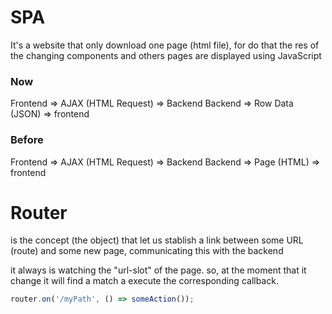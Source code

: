 # SPA
It's a website that only download one page (html file), for do that the res of the changing components and others pages are displayed using JavaScript

### Now
Frontend => AJAX (HTML Request) => Backend
Backend => Row Data (JSON) => frontend

### Before

Frontend => AJAX (HTML Request) => Backend
Backend => Page (HTML) => frontend

# Router
is the concept (the object) that let us stablish a link between some URL (route) and some new page, communicating this with the backend

it always is watching the "url-slot" of the page. so, at the moment that it change it will find a match a execute the corresponding callback.

```js
router.on('/myPath', () => someAction());
```
